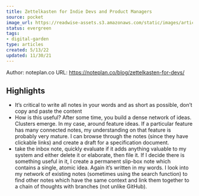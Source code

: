```yaml
---
title: Zettelkasten for Indie Devs and Product Managers
source: pocket
image_url: https://readwise-assets.s3.amazonaws.com/static/images/article3.5c705a01b476.png
status: evergreen
tags: 
- digital-garden 
type: articles
created: 5/13/22
updated: 11/30/21
---
```


Author: noteplan.co
URL: https://noteplan.co/blog/zettelkasten-for-devs/

## Highlights
- It’s critical to write all notes in your words and as short as possible, don’t copy and paste the content
- How is this useful? After some time, you build a dense network of ideas. Clusters emerge. In my case, around feature ideas. If a particular feature has many connected notes, my understanding on that feature is probably very mature. I can browse through the notes (since they have clickable links) and create a draft for a specification document.
- take the inbox note, quickly evaluate if it adds anything valuable to my system and either delete it or elaborate, then file it. If I decide there is something useful in it, I create a permanent slip-box note which contains a single, atomic idea. Again it’s written in my words. I look into my network of existing notes (sometimes using the search function) to find other notes which have the same context and link them together to a chain of thoughts with branches (not unlike GitHub).
